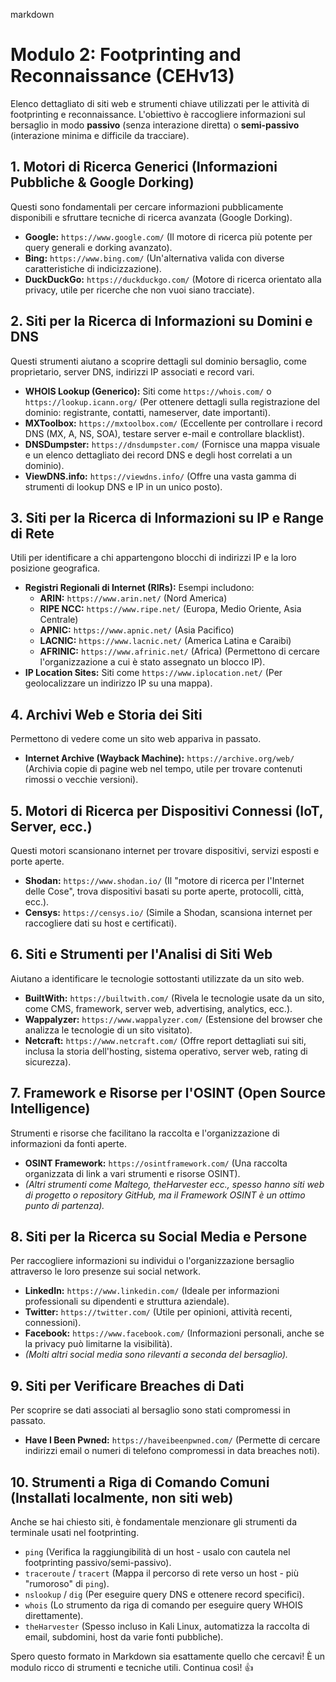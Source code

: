 markdown
# Modulo 2: Footprinting and Reconnaissance (CEHv13)

Elenco dettagliato di siti web e strumenti chiave utilizzati per le attività di footprinting e reconnaissance. L'obiettivo è raccogliere informazioni sul bersaglio in modo **passivo** (senza interazione diretta) o **semi-passivo** (interazione minima e difficile da tracciare).

## 1. Motori di Ricerca Generici (Informazioni Pubbliche & Google Dorking)

Questi sono fondamentali per cercare informazioni pubblicamente disponibili e sfruttare tecniche di ricerca avanzata (Google Dorking).

*   **Google:** `https://www.google.com/` (Il motore di ricerca più potente per query generali e dorking avanzato).
*   **Bing:** `https://www.bing.com/` (Un'alternativa valida con diverse caratteristiche di indicizzazione).
*   **DuckDuckGo:** `https://duckduckgo.com/` (Motore di ricerca orientato alla privacy, utile per ricerche che non vuoi siano tracciate).

## 2. Siti per la Ricerca di Informazioni su Domini e DNS

Questi strumenti aiutano a scoprire dettagli sul dominio bersaglio, come proprietario, server DNS, indirizzi IP associati e record vari.

*   **WHOIS Lookup (Generico):** Siti come `https://whois.com/` o `https://lookup.icann.org/` (Per ottenere dettagli sulla registrazione del dominio: registrante, contatti, nameserver, date importanti).
*   **MXToolbox:** `https://mxtoolbox.com/` (Eccellente per controllare i record DNS (MX, A, NS, SOA), testare server e-mail e controllare blacklist).
*   **DNSDumpster:** `https://dnsdumpster.com/` (Fornisce una mappa visuale e un elenco dettagliato dei record DNS e degli host correlati a un dominio).
*   **ViewDNS.info:** `https://viewdns.info/` (Offre una vasta gamma di strumenti di lookup DNS e IP in un unico posto).

## 3. Siti per la Ricerca di Informazioni su IP e Range di Rete

Utili per identificare a chi appartengono blocchi di indirizzi IP e la loro posizione geografica.

*   **Registri Regionali di Internet (RIRs):** Esempi includono:
    *   **ARIN:** `https://www.arin.net/` (Nord America)
    *   **RIPE NCC:** `https://www.ripe.net/` (Europa, Medio Oriente, Asia Centrale)
    *   **APNIC:** `https://www.apnic.net/` (Asia Pacifico)
    *   **LACNIC:** `https://www.lacnic.net/` (America Latina e Caraibi)
    *   **AFRINIC:** `https://www.afrinic.net/` (Africa)
    (Permettono di cercare l'organizzazione a cui è stato assegnato un blocco IP).
*   **IP Location Sites:** Siti come `https://www.iplocation.net/` (Per geolocalizzare un indirizzo IP su una mappa).

## 4. Archivi Web e Storia dei Siti

Permettono di vedere come un sito web appariva in passato.

*   **Internet Archive (Wayback Machine):** `https://archive.org/web/` (Archivia copie di pagine web nel tempo, utile per trovare contenuti rimossi o vecchie versioni).

## 5. Motori di Ricerca per Dispositivi Connessi (IoT, Server, ecc.)

Questi motori scansionano internet per trovare dispositivi, servizi esposti e porte aperte.

*   **Shodan:** `https://www.shodan.io/` (Il "motore di ricerca per l'Internet delle Cose", trova dispositivi basati su porte aperte, protocolli, città, ecc.).
*   **Censys:** `https://censys.io/` (Simile a Shodan, scansiona internet per raccogliere dati su host e certificati).

## 6. Siti e Strumenti per l'Analisi di Siti Web

Aiutano a identificare le tecnologie sottostanti utilizzate da un sito web.

*   **BuiltWith:** `https://builtwith.com/` (Rivela le tecnologie usate da un sito, come CMS, framework, server web, advertising, analytics, ecc.).
*   **Wappalyzer:** `https://www.wappalyzer.com/` (Estensione del browser che analizza le tecnologie di un sito visitato).
*   **Netcraft:** `https://www.netcraft.com/` (Offre report dettagliati sui siti, inclusa la storia dell'hosting, sistema operativo, server web, rating di sicurezza).

## 7. Framework e Risorse per l'OSINT (Open Source Intelligence)

Strumenti e risorse che facilitano la raccolta e l'organizzazione di informazioni da fonti aperte.

*   **OSINT Framework:** `https://osintframework.com/` (Una raccolta organizzata di link a vari strumenti e risorse OSINT).
*   *(Altri strumenti come Maltego, theHarvester ecc., spesso hanno siti web di progetto o repository GitHub, ma il Framework OSINT è un ottimo punto di partenza).*

## 8. Siti per la Ricerca su Social Media e Persone

Per raccogliere informazioni su individui o l'organizzazione bersaglio attraverso le loro presenze sui social network.

*   **LinkedIn:** `https://www.linkedin.com/` (Ideale per informazioni professionali su dipendenti e struttura aziendale).
*   **Twitter:** `https://twitter.com/` (Utile per opinioni, attività recenti, connessioni).
*   **Facebook:** `https://www.facebook.com/` (Informazioni personali, anche se la privacy può limitarne la visibilità).
*   *(Molti altri social media sono rilevanti a seconda del bersaglio).*

## 9. Siti per Verificare Breaches di Dati

Per scoprire se dati associati al bersaglio sono stati compromessi in passato.

*   **Have I Been Pwned:** `https://haveibeenpwned.com/` (Permette di cercare indirizzi email o numeri di telefono compromessi in data breaches noti).

## 10. Strumenti a Riga di Comando Comuni (Installati localmente, non siti web)

Anche se hai chiesto siti, è fondamentale menzionare gli strumenti da terminale usati nel footprinting.

*   `ping` (Verifica la raggiungibilità di un host - usalo con cautela nel footprinting passivo/semi-passivo).
*   `traceroute` / `tracert` (Mappa il percorso di rete verso un host - più "rumoroso" di `ping`).
*   `nslookup` / `dig` (Per eseguire query DNS e ottenere record specifici).
*   `whois` (Lo strumento da riga di comando per eseguire query WHOIS direttamente).
*   `theHarvester` (Spesso incluso in Kali Linux, automatizza la raccolta di email, subdomini, host da varie fonti pubbliche).

Spero questo formato in Markdown sia esattamente quello che cercavi! È un modulo ricco di strumenti e tecniche utili. Continua così! 👍
